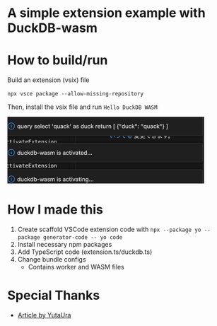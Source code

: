 # A simple extension example with DuckDB-wasm

# How to build/run

Build an extension (vsix) file
```
npx vsce package --allow-missing-repository
```

Then, install the vsix file and run `Hello DuckDB WASM`

![alt text](./image.png)

# How I made this

1. Create scaffold VSCode extension code with `npx --package yo --package generator-code -- yo code`
2. Install necessary npm packages
3. Add TypeScript code (extension.ts/duckdb.ts)
4. Change bundle configs
   * Contains worker and WASM files

# Special Thanks

* [Article by YutaUra](https://zenn.dev/yuta_ura/articles/duckdb-wasm-in-vscode-extension#module-not-found-vscode-%E3%82%A8%E3%83%A9%E3%83%BC%E3%81%8C%E7%99%BA%E7%94%9F%E3%81%99%E3%82%8B%E3%81%93%E3%81%A8%E3%81%8C%E3%81%82%E3%82%8B)